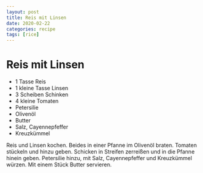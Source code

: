 ```yaml
---
layout: post
title: Reis mit Linsen
date: 2020-02-22
categories: recipe
tags: [rice]
---
```

# Reis mit Linsen

- 1 Tasse Reis
- 1 kleine Tasse Linsen
- 3 Scheiben Schinken
- 4 kleine Tomaten
- Petersilie
- Olivenöl
- Butter
- Salz, Cayennepfeffer
- Kreuzkümmel

Reis und Linsen kochen.
Beides in einer Pfanne im Olivenöl braten.
Tomaten stückeln und hinzu geben.
Schicken in Streifen zerreißen und in die Pfanne hinein geben.
Petersilie hinzu, mit Salz, Cayennepfeffer und Kreuzkümmel würzen.
Mit einem Stück Butter servieren.
